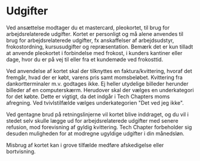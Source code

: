 # Udgifter

Ved ansættelse modtager du et mastercard, pleokortet, til brug for arbejdsrelaterede udgifter. Kortet er personligt og må alene anvendes til brug for arbejdsrelaterede udgifter, fx anskaffelser af arbejdsudstyr, frokostordning, kursusudgifter og repræsentation. Bemærk det er kun tilladt at anvende pleokortet i forbindelse med frokost, i kunders kantiner eller dage, hvor du er på vej til eller fra et kundemøde ved frokosttid.

Ved anvendelse af kortet skal der tilknyttes en faktura/kvittering, hvoraf det fremgår, hvad der er købt, varens pris samt momsbeløbet. Kvittering fra dankortterminaler m.v. godtages ikke. Ej heller utydelige billeder herunder billeder af en computerskærm. Herudover skal der vælges en underkategori for det købte. Dette er vigtigt, da det indgår i Tech Chapters moms afregning. Ved tvivlstilfælde vælges underkategorien "Det ved jeg ikke".

Ved gentagne brud på retningslinjerne vil kortet blive inddraget, og du vil i stedet selv skulle lægge ud for arbejdsrelaterede udgifter med senere refusion, mod forevisning af gyldig kvittering. Tech Chapter forbeholder sig desuden muligheden for at modregne ugyldige udgifter i din månedsløn.

Misbrug af kortet kan i grove tilfælde medføre afskedigelse eller bortvisning.
